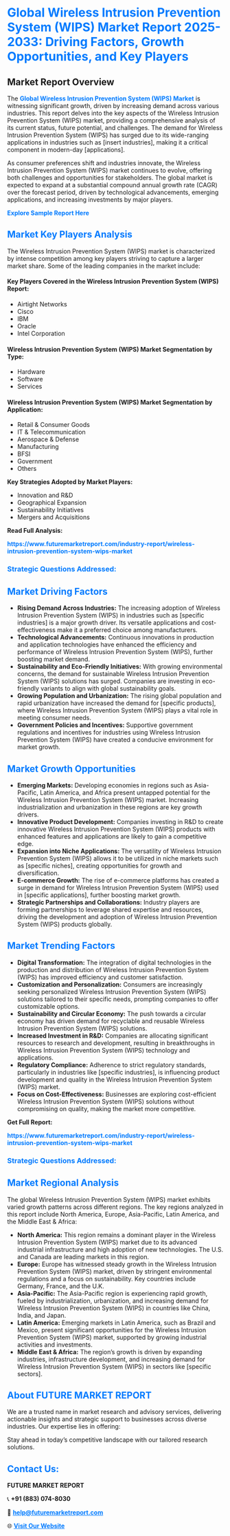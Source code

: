 <h1 style="color: #007BFF;">Global Wireless Intrusion Prevention System (WIPS) Market Report 2025-2033: Driving Factors, Growth Opportunities, and Key Players</h1>

<section id="overview">
<h2>Market Report Overview</h2>
<p>The <a href="https://www.futuremarketreport.com/industry-report/wireless-intrusion-prevention-system-wips-market" style="color: #007BFF; text-decoration: none;"><strong>Global Wireless Intrusion Prevention System (WIPS) Market</strong></a> is witnessing significant growth, driven by increasing demand across various industries. This report delves into the key aspects of the Wireless Intrusion Prevention System (WIPS) market, providing a comprehensive analysis of its current status, future potential, and challenges. The demand for Wireless Intrusion Prevention System (WIPS) has surged due to its wide-ranging applications in industries such as [insert industries], making it a critical component in modern-day [applications].</p>
<p>As consumer preferences shift and industries innovate, the Wireless Intrusion Prevention System (WIPS) market continues to evolve, offering both challenges and opportunities for stakeholders. The global market is expected to expand at a substantial compound annual growth rate (CAGR) over the forecast period, driven by technological advancements, emerging applications, and increasing investments by major players.</p>
</section>

<section id="overview">
<p><a href="https://www.futuremarketreport.com/request-sample/reportId=43169" style="color: #007BFF; text-decoration: none;"><strong>Explore Sample Report Here</strong></a></p>
</section>

<section id="key-players">
<h2 style="color: #007BFF;">Market Key Players Analysis</h2>
<p>The Wireless Intrusion Prevention System (WIPS) market is characterized by intense competition among key players striving to capture a larger market share. Some of the leading companies in the market include:</p>
<h4>Key Players Covered in the Wireless Intrusion Prevention System (WIPS) Report:</h4>
<ul><li>Airtight Networks</li><li>Cisco</li><li>IBM</li><li>Oracle</li><li>Intel Corporation</li></ul>
<h4>Wireless Intrusion Prevention System (WIPS) Market Segmentation by Type:</h4>
<ul><li>Hardware</li><li>Software</li><li>Services</li></ul>

<h4>Wireless Intrusion Prevention System (WIPS) Market Segmentation by Application:</h4>
<ul><li>Retail &amp; Consumer Goods</li><li>IT &amp; Telecommunication</li><li>Aerospace &amp; Defense</li><li>Manufacturing</li><li>BFSI</li><li>Government</li><li>Others</li></ul>
<p><strong>Key Strategies Adopted by Market Players:</strong></p>
<ul>
<li>Innovation and R&D</li>
<li>Geographical Expansion</li>
<li>Sustainability Initiatives</li>
<li>Mergers and Acquisitions</li>
</ul>
</section>

<section>
<p><strong>Read Full Analysis: </strong></p><a href="https://www.futuremarketreport.com/industry-report/wireless-intrusion-prevention-system-wips-market" style="color: #007BFF; text-decoration: none;"><strong>https://www.futuremarketreport.com/industry-report/wireless-intrusion-prevention-system-wips-market</strong></a>
<h3 style="color: #007BFF;">Strategic Questions Addressed:</h3>
</section>

<section id="driving-factors">
<h2 style="color: #007BFF;">Market Driving Factors</h2>
<ul>
<li><strong>Rising Demand Across Industries:</strong> The increasing adoption of Wireless Intrusion Prevention System (WIPS) in industries such as [specific industries] is a major growth driver. Its versatile applications and cost-effectiveness make it a preferred choice among manufacturers.</li>
<li><strong>Technological Advancements:</strong> Continuous innovations in production and application technologies have enhanced the efficiency and performance of Wireless Intrusion Prevention System (WIPS), further boosting market demand.</li>
<li><strong>Sustainability and Eco-Friendly Initiatives:</strong> With growing environmental concerns, the demand for sustainable Wireless Intrusion Prevention System (WIPS) solutions has surged. Companies are investing in eco-friendly variants to align with global sustainability goals.</li>
<li><strong>Growing Population and Urbanization:</strong> The rising global population and rapid urbanization have increased the demand for [specific products], where Wireless Intrusion Prevention System (WIPS) plays a vital role in meeting consumer needs.</li>
<li><strong>Government Policies and Incentives:</strong> Supportive government regulations and incentives for industries using Wireless Intrusion Prevention System (WIPS) have created a conducive environment for market growth.</li>
</ul>
</section>

<section id="growth-opportunities">
<h2 style="color: #007BFF;">Market Growth Opportunities</h2>
<ul>
<li><strong>Emerging Markets:</strong> Developing economies in regions such as Asia-Pacific, Latin America, and Africa present untapped potential for the Wireless Intrusion Prevention System (WIPS) market. Increasing industrialization and urbanization in these regions are key growth drivers.</li>
<li><strong>Innovative Product Development:</strong> Companies investing in R&D to create innovative Wireless Intrusion Prevention System (WIPS) products with enhanced features and applications are likely to gain a competitive edge.</li>
<li><strong>Expansion into Niche Applications:</strong> The versatility of Wireless Intrusion Prevention System (WIPS) allows it to be utilized in niche markets such as [specific niches], creating opportunities for growth and diversification.</li>
<li><strong>E-commerce Growth:</strong> The rise of e-commerce platforms has created a surge in demand for Wireless Intrusion Prevention System (WIPS) used in [specific applications], further boosting market growth.</li>
<li><strong>Strategic Partnerships and Collaborations:</strong> Industry players are forming partnerships to leverage shared expertise and resources, driving the development and adoption of Wireless Intrusion Prevention System (WIPS) products globally.</li>
</ul>
</section>

<section id="trending-factors">
<h2 style="color: #007BFF;">Market Trending Factors</h2>
<ul>
<li><strong>Digital Transformation:</strong> The integration of digital technologies in the production and distribution of Wireless Intrusion Prevention System (WIPS) has improved efficiency and customer satisfaction.</li>
<li><strong>Customization and Personalization:</strong> Consumers are increasingly seeking personalized Wireless Intrusion Prevention System (WIPS) solutions tailored to their specific needs, prompting companies to offer customizable options.</li>
<li><strong>Sustainability and Circular Economy:</strong> The push towards a circular economy has driven demand for recyclable and reusable Wireless Intrusion Prevention System (WIPS) solutions.</li>
<li><strong>Increased Investment in R&D:</strong> Companies are allocating significant resources to research and development, resulting in breakthroughs in Wireless Intrusion Prevention System (WIPS) technology and applications.</li>
<li><strong>Regulatory Compliance:</strong> Adherence to strict regulatory standards, particularly in industries like [specific industries], is influencing product development and quality in the Wireless Intrusion Prevention System (WIPS) market.</li>
<li><strong>Focus on Cost-Effectiveness:</strong> Businesses are exploring cost-efficient Wireless Intrusion Prevention System (WIPS) solutions without compromising on quality, making the market more competitive.</li>
</ul>
</section>

<section>
<p><strong>Get Full Report: </strong></p><a href="https://www.futuremarketreport.com/industry-report/wireless-intrusion-prevention-system-wips-market" style="color: #007BFF; text-decoration: none;"><strong>https://www.futuremarketreport.com/industry-report/wireless-intrusion-prevention-system-wips-market</strong></a>
<h3 style="color: #007BFF;">Strategic Questions Addressed:</h3>
</section>


<section id="regional-analysis">
<h2 style="color: #007BFF;">Market Regional Analysis</h2>
<p>The global Wireless Intrusion Prevention System (WIPS) market exhibits varied growth patterns across different regions. The key regions analyzed in this report include North America, Europe, Asia-Pacific, Latin America, and the Middle East & Africa:</p>
<ul>
<li><strong>North America:</strong> This region remains a dominant player in the Wireless Intrusion Prevention System (WIPS) market due to its advanced industrial infrastructure and high adoption of new technologies. The U.S. and Canada are leading markets in this region.</li>
<li><strong>Europe:</strong> Europe has witnessed steady growth in the Wireless Intrusion Prevention System (WIPS) market, driven by stringent environmental regulations and a focus on sustainability. Key countries include Germany, France, and the U.K.</li>
<li><strong>Asia-Pacific:</strong> The Asia-Pacific region is experiencing rapid growth, fueled by industrialization, urbanization, and increasing demand for Wireless Intrusion Prevention System (WIPS) in countries like China, India, and Japan.</li>
<li><strong>Latin America:</strong> Emerging markets in Latin America, such as Brazil and Mexico, present significant opportunities for the Wireless Intrusion Prevention System (WIPS) market, supported by growing industrial activities and investments.</li>
<li><strong>Middle East & Africa:</strong> The region’s growth is driven by expanding industries, infrastructure development, and increasing demand for Wireless Intrusion Prevention System (WIPS) in sectors like [specific sectors].</li>
</ul>
</section>

<footer>
<h2 style="color: #007BFF;">About FUTURE MARKET REPORT</h2>
<p>We are a trusted name in market research and advisory services, delivering actionable insights and strategic support to businesses across diverse industries. Our expertise lies in offering:</p>

<p>Stay ahead in today’s competitive landscape with our tailored research solutions.</p>

<h2 style="color: #007BFF;">Contact Us:</h2>
<p><strong>FUTURE MARKET REPORT</strong></p>
<p>📞 <strong>+91 (883) 074-8030</strong></p>
<p>📧 <strong><a href="mailto:help@futuremarketreport.com" style="color: #007BFF;">help@futuremarketreport.com</a></strong></p>
<p>🌐 <strong><a href="https://www.futuremarketreport.com/" style="color: #007BFF;">Visit Our Website</a></strong></p>
</footer>